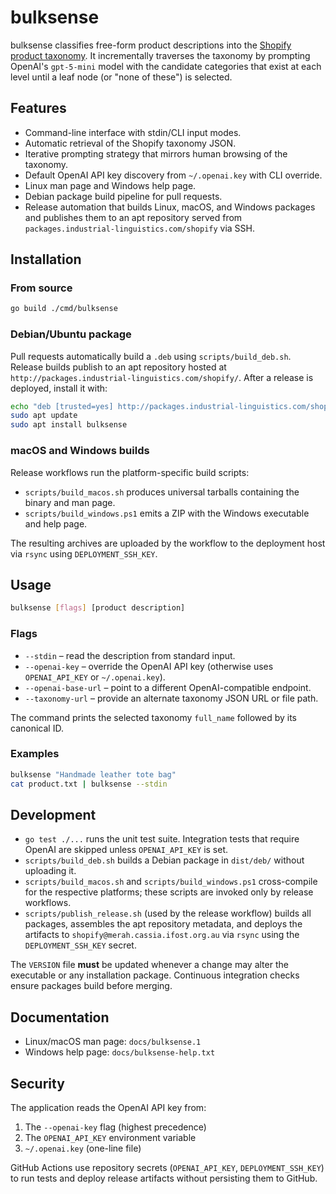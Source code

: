 # bulksense

bulksense classifies free-form product descriptions into the [Shopify product taxonomy](https://github.com/Shopify/product-taxonomy). It incrementally traverses the taxonomy by prompting OpenAI's `gpt-5-mini` model with the candidate categories that exist at each level until a leaf node (or "none of these") is selected.

## Features

- Command-line interface with stdin/CLI input modes.
- Automatic retrieval of the Shopify taxonomy JSON.
- Iterative prompting strategy that mirrors human browsing of the taxonomy.
- Default OpenAI API key discovery from `~/.openai.key` with CLI override.
- Linux man page and Windows help page.
- Debian package build pipeline for pull requests.
- Release automation that builds Linux, macOS, and Windows packages and publishes them to an apt repository served from `packages.industrial-linguistics.com/shopify` via SSH.

## Installation

### From source

```bash
go build ./cmd/bulksense
```

### Debian/Ubuntu package

Pull requests automatically build a `.deb` using `scripts/build_deb.sh`. Release builds publish to an apt repository hosted at `http://packages.industrial-linguistics.com/shopify/`. After a release is deployed, install it with:

```bash
echo "deb [trusted=yes] http://packages.industrial-linguistics.com/shopify/apt stable main" | sudo tee /etc/apt/sources.list.d/bulksense.list
sudo apt update
sudo apt install bulksense
```

### macOS and Windows builds

Release workflows run the platform-specific build scripts:

- `scripts/build_macos.sh` produces universal tarballs containing the binary and man page.
- `scripts/build_windows.ps1` emits a ZIP with the Windows executable and help page.

The resulting archives are uploaded by the workflow to the deployment host via `rsync` using `DEPLOYMENT_SSH_KEY`.

## Usage

```bash
bulksense [flags] [product description]
```

### Flags

- `--stdin` – read the description from standard input.
- `--openai-key` – override the OpenAI API key (otherwise uses `OPENAI_API_KEY` or `~/.openai.key`).
- `--openai-base-url` – point to a different OpenAI-compatible endpoint.
- `--taxonomy-url` – provide an alternate taxonomy JSON URL or file path.

The command prints the selected taxonomy `full_name` followed by its canonical ID.

### Examples

```bash
bulksense "Handmade leather tote bag"
cat product.txt | bulksense --stdin
```

## Development

- `go test ./...` runs the unit test suite. Integration tests that require OpenAI are skipped unless `OPENAI_API_KEY` is set.
- `scripts/build_deb.sh` builds a Debian package in `dist/deb/` without uploading it.
- `scripts/build_macos.sh` and `scripts/build_windows.ps1` cross-compile for the respective platforms; these scripts are invoked only by release workflows.
- `scripts/publish_release.sh` (used by the release workflow) builds all packages, assembles the apt repository metadata, and deploys the artifacts to `shopify@merah.cassia.ifost.org.au` via `rsync` using the `DEPLOYMENT_SSH_KEY` secret.

The `VERSION` file **must** be updated whenever a change may alter the executable or any installation package. Continuous integration checks ensure packages build before merging.

## Documentation

- Linux/macOS man page: `docs/bulksense.1`
- Windows help page: `docs/bulksense-help.txt`

## Security

The application reads the OpenAI API key from:

1. The `--openai-key` flag (highest precedence)
2. The `OPENAI_API_KEY` environment variable
3. `~/.openai.key` (one-line file)

GitHub Actions use repository secrets (`OPENAI_API_KEY`, `DEPLOYMENT_SSH_KEY`) to run tests and deploy release artifacts without persisting them to GitHub.

